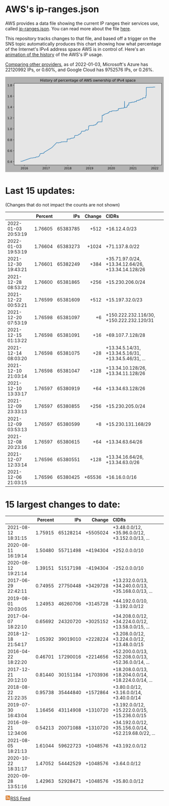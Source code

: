 # AWS's ip-ranges.json

AWS provides a data file showing the current IP ranges their
services use, called [ip-ranges.json](https://ip-ranges.amazonaws.com/ip-ranges.json).  You 
can read more about the file [here](https://docs.aws.amazon.com/general/latest/gr/aws-ip-ranges.html).

This repository tracks changes to that file, and based off a trigger on the SNS topic 
automatically produces this chart showing how what percentage of the Internet's IPv4 
address space AWS is in control of.  Here's an 
[animation of the history](https://youtu.be/Su25yl7eol8) of the AWS's IP usage.

[Comparing other providers](https://github.com/seligman/cloud_sizes), as of 2022-01-03, Microsoft's Azure has 22120992 IPs, or 0.60%, and Google Cloud has 9752576 IPs, or 0.26%.

![History of AWS](history_count.svg)

# Last 15 updates:

(Changes that do not impact the counts are not shown)

| | Percent | IPs | Change | CIDRs |
| :--- | ---: | ---: | ---: | :--- |
| 2022-01-03 20:53:19 | 1.76605 | 65383785 | +512 | +16.12.4.0/23 |
| 2022-01-03 19:53:19 | 1.76604 | 65383273 | +1024 | +71.137.8.0/22 |
| 2021-12-30 19:43:21 | 1.76601 | 65382249 | +384 | +35.71.97.0/24, +13.34.12.64/26, +13.34.14.128/26 |
| 2021-12-28 08:53:22 | 1.76600 | 65381865 | +256 | +15.230.206.0/24 |
| 2021-12-22 00:53:21 | 1.76599 | 65381609 | +512 | +15.197.32.0/23 |
| 2021-12-20 07:53:19 | 1.76598 | 65381097 | +6 | +150.222.232.116/30, +150.222.232.120/31 |
| 2021-12-15 01:13:22 | 1.76598 | 65381091 | +16 | +69.107.7.128/28 |
| 2021-12-14 08:03:20 | 1.76598 | 65381075 | +28 | +13.34.5.14/31, +13.34.5.16/31, +13.34.5.46/31, ... |
| 2021-12-10 21:03:14 | 1.76598 | 65381047 | +128 | +13.34.10.128/26, +13.34.11.128/26 |
| 2021-12-10 13:33:17 | 1.76597 | 65380919 | +64 | +13.34.63.128/26 |
| 2021-12-09 23:33:13 | 1.76597 | 65380855 | +256 | +15.230.205.0/24 |
| 2021-12-09 03:53:13 | 1.76597 | 65380599 | +8 | +15.230.131.168/29 |
| 2021-12-08 20:23:16 | 1.76597 | 65380615 | +64 | +13.34.63.64/26 |
| 2021-12-07 12:33:14 | 1.76596 | 65380551 | +128 | +13.34.16.64/26, +13.34.63.0/26 |
| 2021-12-06 21:03:15 | 1.76596 | 65380425 | +65536 | +16.16.0.0/16 |


# 15 largest changes to date:

| | Percent | IPs | Change | CIDRs |
| :--- | ---: | ---: | ---: | :--- |
| 2021-08-12 18:31:15 | 1.75915 | 65128214 | +5505024 | +3.48.0.0/12, +35.96.0.0/12, +3.152.0.0/13, ... |
| 2020-08-11 16:19:14 | 1.50480 | 55711498 | +4194304 | +252.0.0.0/10 |
| 2020-08-12 19:21:14 | 1.39151 | 51517198 | -4194304 | -252.0.0.0/10 |
| 2017-06-29 22:42:11 | 0.74955 | 27750448 | +3429728 | +13.232.0.0/13, +34.240.0.0/13, +35.168.0.0/13, ... |
| 2019-08-01 20:03:05 | 1.24953 | 46260706 | +3145728 | +44.192.0.0/10, -3.192.0.0/12 |
| 2017-04-07 18:22:10 | 0.65692 | 24320720 | +3025152 | +34.208.0.0/12, +34.224.0.0/12, +13.58.0.0/15, ... |
| 2018-12-18 21:54:17 | 1.05392 | 39019010 | +2228224 | +3.208.0.0/12, +3.224.0.0/12, +13.48.0.0/15 |
| 2016-04-22 18:22:20 | 0.46701 | 17290016 | +2214656 | +52.200.0.0/13, +52.208.0.0/13, +52.36.0.0/14, ... |
| 2017-12-21 20:12:10 | 0.81440 | 30151184 | +1703936 | +18.208.0.0/13, +18.204.0.0/14, +18.224.0.0/14, ... |
| 2018-08-22 21:22:35 | 0.95738 | 35444840 | +1572864 | +3.80.0.0/12, +3.16.0.0/14, +3.40.0.0/14 |
| 2019-07-30 16:43:04 | 1.16456 | 43114908 | +1310720 | +3.192.0.0/12, +15.222.0.0/15, +15.236.0.0/15 |
| 2016-09-21 12:34:06 | 0.54213 | 20071088 | +1310720 | +34.192.0.0/12, +35.156.0.0/14, +52.219.68.0/22, ... |
| 2021-08-05 18:21:13 | 1.61044 | 59622723 | +1048576 | +43.192.0.0/12 |
| 2020-10-22 18:31:17 | 1.47052 | 54442529 | +1048576 | +3.64.0.0/12 |
| 2020-09-28 13:51:16 | 1.42963 | 52928471 | +1048576 | +35.80.0.0/12 |


[![RSS Icon](rss-icon.png)RSS Feed](https://raw.githubusercontent.com/seligman/aws-ip-ranges/master/rss.xml)
